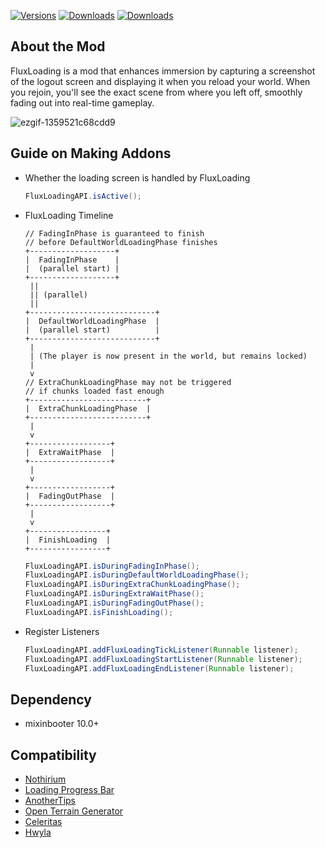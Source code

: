 [![Versions](https://img.shields.io/curseforge/game-versions/1207328?logo=curseforge&label=Game%20Version)](https://www.curseforge.com/minecraft/mc-mods/fluxloading)
[![Downloads](https://img.shields.io/curseforge/dt/1207328?logo=curseforge&label=Downloads)](https://www.curseforge.com/minecraft/mc-mods/fluxloading)
[![Downloads](https://img.shields.io/modrinth/dt/fluxloading?logo=modrinth&label=Downloads)](https://modrinth.com/mod/fluxloading)

## About the Mod
FluxLoading is a mod that enhances immersion by capturing a screenshot of the logout screen and displaying it when you reload your world. When you rejoin, you'll see the exact scene from where you left off, smoothly fading out into real-time gameplay.

![ezgif-1359521c68cdd9](https://github.com/user-attachments/assets/1e45e221-90c3-4090-af9c-b2daaa46632c)

## Guide on Making Addons
- Whether the loading screen is handled by FluxLoading
  ```java
  FluxLoadingAPI.isActive();
  ```
- FluxLoading Timeline
  ```
  // FadingInPhase is guaranteed to finish 
  // before DefaultWorldLoadingPhase finishes
  +-------------------+
  |  FadingInPhase    |
  |  (parallel start) |
  +-------------------+
   ||
   || (parallel)
   ||
  +----------------------------+
  |  DefaultWorldLoadingPhase  |
  |  (parallel start)          |
  +----------------------------+
   |
   | (The player is now present in the world, but remains locked)
   |
   v
  // ExtraChunkLoadingPhase may not be triggered
  // if chunks loaded fast enough
  +--------------------------+
  |  ExtraChunkLoadingPhase  |
  +--------------------------+
   |
   v
  +------------------+
  |  ExtraWaitPhase  |
  +------------------+
   |
   v
  +------------------+
  |  FadingOutPhase  |
  +------------------+
   |
   v
  +-----------------+
  |  FinishLoading  |
  +-----------------+
  ```
  ```java
  FluxLoadingAPI.isDuringFadingInPhase();
  FluxLoadingAPI.isDuringDefaultWorldLoadingPhase();
  FluxLoadingAPI.isDuringExtraChunkLoadingPhase();
  FluxLoadingAPI.isDuringExtraWaitPhase();
  FluxLoadingAPI.isDuringFadingOutPhase();
  FluxLoadingAPI.isFinishLoading();
  ```
- Register Listeners
  ```java
  FluxLoadingAPI.addFluxLoadingTickListener(Runnable listener);
  FluxLoadingAPI.addFluxLoadingStartListener(Runnable listener);
  FluxLoadingAPI.addFluxLoadingEndListener(Runnable listener);
  ```

## Dependency
- mixinbooter 10.0+

## Compatibility
- [Nothirium](https://www.curseforge.com/minecraft/mc-mods/nothirium)
- [Loading Progress Bar](https://www.curseforge.com/minecraft/mc-mods/loading-progress-bar)
- [AnotherTips](https://www.curseforge.com/minecraft/mc-mods/anothertips)
- [Open Terrain Generator](https://www.curseforge.com/minecraft/mc-mods/open-terrain-generator)
- [Celeritas](https://git.taumc.org/embeddedt/celeritas)
- [Hwyla](https://www.curseforge.com/minecraft/mc-mods/hwyla)
